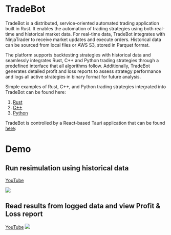 # TradeBot
TradeBot is a distributed, service-oriented automated trading application built in Rust. It enables the automation of trading strategies using both real-time and historical market data. For real-time data, TradeBot integrates with NinjaTrader to receive market updates and execute orders. Historical data can be sourced from local files or AWS S3, stored in Parquet format.

The platform supports backtesting strategies with historical data and seamlessly integrates Rust, C++ and Python trading strategies through a predefined interface that all algorithms follow. Additionally, TradeBot generates detailed profit and loss reports to assess strategy performance and logs all active strategies in binary format for future analysis.

Simple examples of Rust, C++, and Python trading strategies integrated into TradeBot can be found here:
1. [Rust](https://github.com/sayedrasheed/tradebot-rs/tree/master/algo-service/src/rust_algo)
2. [C++](https://github.com/sayedrasheed/cpp-algo-example)
3. [Python](https://github.com/sayedrasheed/py-algo-example)

TradeBot is controlled by a React-based Tauri application that can be found [here](https://github.com/sayedrasheed/tradebot-app):

# Demo
## Run resimulation using historical data
[YouTube](https://www.youtube.com/shorts/CoOf7fnGejE)

<img src='./videos/resim_demo.gif'>

## Read results from logged data and view Profit & Loss report
[YouTube](https://www.youtube.com/shorts/FK9qkTfclcQ)
<img src='./videos/read_from_log_demo.gif'>
